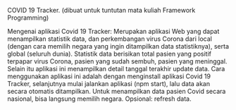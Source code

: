 COVID 19 Tracker.
(dibuat untuk tuntutan mata kuliah Framework Programming)

Mengenai aplikasi Covid 19 Tracker:
Merupakan aplikasi Web yang dapat menampilkan statistik data, dan perkembangan virus Corona dari local (dengan cara memilih negara yang ingin ditampilkan data statistiknya), serta global (seluruh dunia). 
Statistik data berisikan total pasien yang positif terpapar virus Corona, pasien yang sudah sembuh, pasien yang meninggal.
Selain itu aplikasi ini menampilkan detail tanggal terakhir update data.
Cara menggunakan aplikasi ini adalah dengan menginstall aplikasi Covid 19 Tracker, selanjutnya mulai jalankan aplikasi (npm start), lalu data akan secara otomatis ditampilkan. 
Untuk menampilkan data pasien Covid secara nasional, bisa langsung memilih negara.
Opsional: refresh data.